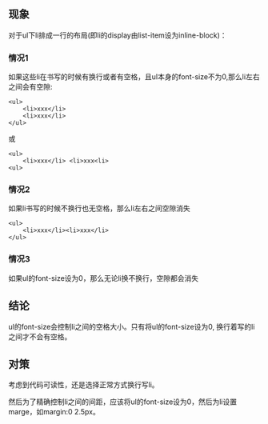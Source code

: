 ## 现象
对于ul下li排成一行的布局(即li的display由list-item设为inline-block)：

### 情况1
如果这些li在书写的时候有换行或者有空格，且ul本身的font-size不为0,那么li左右之间会有空隙:

```
<ul>
    <li>xxx</li>
    <li>xxx</li>
</ul>
```
或
```
<ul>
    <li>xxx</li> <li>xxx<li>
<ul>
```


### 情况2
如果li书写的时候不换行也无空格，那么li左右之间空隙消失

```
<ul>
    <li>xxx</li><li>xxx</li>
</ul>
```

### 情况3
如果ul的font-size设为0，那么无论li换不换行，空隙都会消失

## 结论
ul的font-size会控制li之间的空格大小。只有将ul的font-size设为0, 换行着写的li之间才不会有空格。

## 对策
考虑到代码可读性，还是选择正常方式换行写li。

然后为了精确控制li之间的间距，应该将ul的font-size设为0，然后为li设置marge，如margin:0 2.5px。


